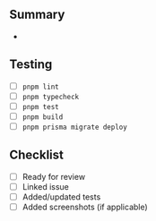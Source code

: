 ## Summary
- 

## Testing
- [ ] `pnpm lint`
- [ ] `pnpm typecheck`
- [ ] `pnpm test`
- [ ] `pnpm build`
- [ ] `pnpm prisma migrate deploy`

## Checklist
- [ ] Ready for review
- [ ] Linked issue
- [ ] Added/updated tests
- [ ] Added screenshots (if applicable)
